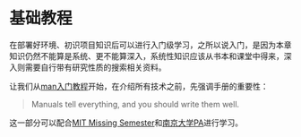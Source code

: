 # 基础教程

在部署好环境、初识项目知识后可以进行入门级学习，之所以说入门，是因为本章知识仍然不能算是系统、更不能算深入，系统性知识应该从书本和课堂中得来，深入则需要自行带有研究性质的搜索相关资料。

让我们从[man入门教程](chapter02/Man_tutorial.md)开始，在介绍所有技术之前，先强调手册的重要性：

> Manuals tell everything, and you should write them well.

这一部分可以配合[MIT Missing Semester](https://missing.csail.mit.edu)和[南京大学PA](https://nju-projectn.github.io/ics-pa-gitbook/)进行学习。